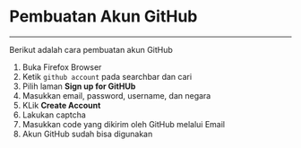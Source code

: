 # Pembuatan Akun GitHub 
---
Berikut adalah cara pembuatan akun GitHub 

1. Buka Firefox Browser
2. Ketik `github account` pada searchbar dan cari
3. Pilih laman **Sign up for GitHUb**
4. Masukkan email, password, username, dan negara
5. KLik **Create Account**
6. Lakukan captcha 
7. Masukkan code yang dikirim oleh GitHub melalui Email
8. Akun GitHub sudah bisa digunakan
